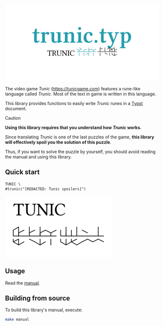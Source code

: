 ![Banner](docs/banner.svg)

The video game *Tunic* (https://tunicgame.com) features a rune-like language called *Trunic*.
Most of the text in game is written in this language.

This library provides functions to easily write *Trunic* runes in a [Typst](https://typst.app) document.

> [!CAUTION]
> **Using this library requires that you understand how *Trunic* works.**
> 
> Since translating *Trunic* is one of the last puzzles of the game,
> **this library will effectively spoil you the solution of this puzzle**.
> 
> Thus, if you want to solve the puzzle by yourself, you should avoid reading the manual and using this library.

## Quick start

```typ
TUNIC \
#trunic("[REDACTED: Tunic spoilers]")
```
![Quick start output](docs/quick_start.svg)

## Usage

Read the [manual](https://github.com/Dragonink/trunic.typ/releases/latest/download/manual.pdf).

## Building from source

To build this library's manual, execute:
```sh
make manual
```
